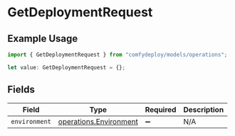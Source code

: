 # GetDeploymentRequest

## Example Usage

```typescript
import { GetDeploymentRequest } from "comfydeploy/models/operations";

let value: GetDeploymentRequest = {};
```

## Fields

| Field                                                            | Type                                                             | Required                                                         | Description                                                      |
| ---------------------------------------------------------------- | ---------------------------------------------------------------- | ---------------------------------------------------------------- | ---------------------------------------------------------------- |
| `environment`                                                    | [operations.Environment](../../models/operations/environment.md) | :heavy_minus_sign:                                               | N/A                                                              |